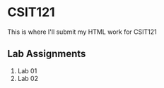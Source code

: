 # CSIT121
This is where I'll submit my HTML work for CSIT121
<h2>Lab Assignments</h2>
<ol>
  <li><a href="https://db-downing.github.io/CSIT121/lab01"></a>Lab 01</li>
  <li><a href="https://db-downing.github.io/CSIT121/lab02"></a>Lab 02</li>
</ol>
